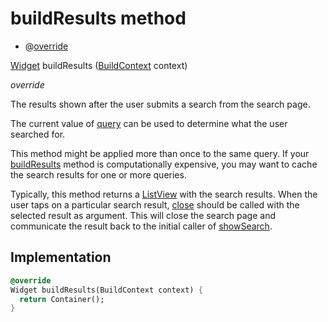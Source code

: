 


# buildResults method







- @[override](https://api.flutter.dev/flutter/dart-core/override-constant.html)

[Widget](https://api.flutter.dev/flutter/widgets/Widget-class.html) buildResults
([BuildContext](https://api.flutter.dev/flutter/widgets/BuildContext-class.html) context)

_<span class="feature">override</span>_



<p>The results shown after the user submits a search from the search page.</p>
<p>The current value of <a href="https://api.flutter.dev/flutter/material/SearchDelegate/query.html">query</a> can be used to determine what the user
searched for.</p>
<p>This method might be applied more than once to the same query.
If your <a href="../../widgets_event_search_delegate/EventSearch/buildResults.md">buildResults</a> method is computationally expensive, you may want
to cache the search results for one or more queries.</p>
<p>Typically, this method returns a <a href="https://api.flutter.dev/flutter/widgets/ListView-class.html">ListView</a> with the search results.
When the user taps on a particular search result, <a href="https://api.flutter.dev/flutter/material/SearchDelegate/close.html">close</a> should be called
with the selected result as argument. This will close the search page and
communicate the result back to the initial caller of <a href="https://api.flutter.dev/flutter/material/showSearch.html">showSearch</a>.</p>



## Implementation

```dart
@override
Widget buildResults(BuildContext context) {
  return Container();
}
```







